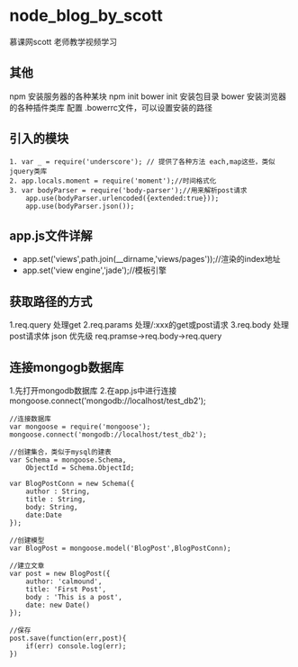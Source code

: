 # node_blog_by_scott
慕课网scott 老师教学视频学习

## 其他
npm 安装服务器的各种某块
npm init bower init 安装包目录
bower 安装浏览器的各种插件类库  配置  .bowerrc文件，可以设置安装的路径


## 引入的模块
```
1. var _ = require('underscore'); // 提供了各种方法 each,map这些，类似jquery类库
2. app.locals.moment = require('moment');//时间格式化
3. var bodyParser = require('body-parser');//用来解析post请求
	app.use(bodyParser.urlencoded({extended:true}));
	app.use(bodyParser.json());
```

## app.js文件详解
- app.set('views',path.join(__dirname,'views/pages'));//渲染的index地址
- app.set('view engine','jade');//模板引擎

## 获取路径的方式
1.req.query 处理get
2.req.params 处理/:xxx的get或post请求
3.req.body 处理post请求体 json
优先级  req.pramse->req.body->req.query

## 连接mongogb数据库
1.先打开mongodb数据库
2.在app.js中进行连接 mongoose.connect('mongodb://localhost/test_db2');
```
//连接数据库
var mongoose = require('mongoose');
mongoose.connect('mongodb://localhost/test_db2');

//创建集合，类似于mysql的建表
var Schema = mongoose.Schema,
	ObjectId = Schema.ObjectId;
	
var BlogPostConn = new Schema({
	author : String,
	title : String,
	body: String,
	date:Date
});

//创建模型
var BlogPost = mongoose.model('BlogPost',BlogPostConn);

//建立文章
var post = new BlogPost({
	author: 'calmound',
	title: 'First Post',
	body : 'This is a post',
	date: new Date()
});

//保存
post.save(function(err,post){
	if(err) console.log(err);
})

```




##
